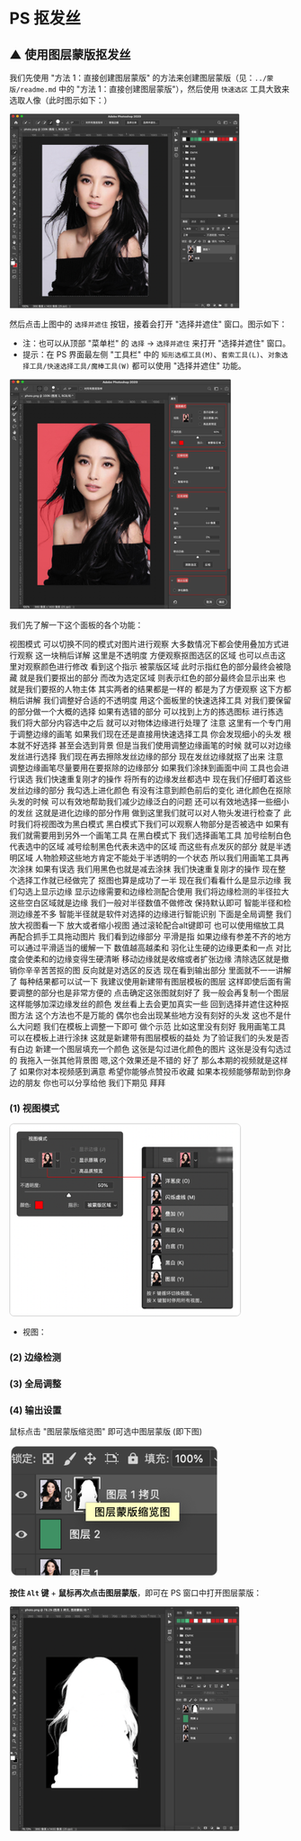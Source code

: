# PS 抠发丝



## ▲ 使用图层蒙版抠发丝

我们先使用 "方法 1：直接创建图层蒙版" 的方法来创建图层蒙版（见：`../蒙版/readme.md` 中的 "方法 1：直接创建图层蒙版"），然后使用 `快速选区` 工具大致来选取人像（此时图示如下：）

<img src="readme.assets/image-20230305000913931.png" alt="image-20230305000913931" style="zoom: 40%;" />

然后点击上图中的 `选择并遮住` 按钮，接着会打开 "选择并遮住" 窗口。图示如下：

- 注：也可以从顶部 "菜单栏"  的 `选择` -> `选择并遮住` 来打开 "选择并遮住" 窗口。
- 提示：在 PS 界面最左侧 "工具栏" 中的 `矩形选框工具(M)`、`套索工具(L)`、`对象选择工具/快速选择工具/魔棒工具(W)` 都可以使用 "选择并遮住" 功能。

<img src="readme.assets/image-20230305001437065.jpg" alt="image-20230305001437065" style="zoom: 40%;" />

我们先了解一下这个面板的各个功能： 



视图模式 可以切换不同的模式对图片进行观察 大多数情况下都会使用叠加方式进行观察 这一块稍后详解 这里是不透明度 方便观察抠图选区的区域 也可以点击这里对观察颜色进行修改 看到这个指示 被蒙版区域 此时示指红色的部分最终会被隐藏 就是我们要抠出的部分 而改为选定区域 则表示红色的部分最终会显示出来 也就是我们要抠的人物主体 其实两者的结果都是一样的 都是为了方便观察 这下方都稍后讲解 我们调整好合适的不透明度 用这个面板里的快速选择工具 对我们要保留的部分做一个大概的选择 如果有选错的部分 可以找到上方的拣选图标 进行拣选 我们将大部分内容选中之后 就可以对物体边缘进行处理了 注意 这里有一个专门用于调整边缘的画笔 如果我们现在还是直接用快速选择工具 你会发现细小的头发 根本就不好选择 甚至会选到背景 但是当我们使用调整边缘画笔的时候 就可以对边缘发丝进行选择 我们现在再去擦除发丝边缘的部分 现在发丝边缘就抠了出来 注意 调整边缘画笔尽量要用在要抠除的边缘部分 如果我们涂抹到画面中间 工具也会进行误选 我们快速重复刚才的操作 将所有的边缘发丝都选中 现在我们仔细盯着这些发丝边缘的部分 我勾选上进化颜色 有没有注意到颜色前后的变化 进化颜色在抠除头发的时候 可以有效地帮助我们减少边缘泛白的问题 还可以有效地选择一些细小的发丝 这就是进化边缘的部分作用 做到这里我们就可以对人物头发进行检查了 此时我们将视图改为黑白模式 黑白模式下我们可以观察人物部分是否被选中 如果有 我们就需要用到另外一个画笔工具 在黑白模式下 我们选择画笔工具 加号绘制白色代表选中的区域 减号绘制黑色代表未选中的区域 而这些有点发灰的部分 就是半透明区域 人物脸颊这些地方肯定不能处于半透明的一个状态 所以我们用画笔工具再次涂抹 如果有误选 我们用黑色也就是减去涂抹 我们快速重复刚才的操作 现在整个选择工作就已经做完了 抠图也算是成功了一半 现在我们看看什么是显示边缘 我们勾选上显示边缘 显示边缘需要和边缘检测配合使用 我们将边缘检测的半径拉大 这些空白区域就是边缘 我们一般对半径数值不做修改 保持默认即可 智能半径和检测边缘差不多 智能半径就是软件对选择的边缘进行智能识别 下面是全局调整 我们放大视图看一下 放大或者缩小视图 通过滚轮配合alt键即可 也可以使用缩放工具 再配合抓手工具拖动图片 我们看到边缘部分 平滑是指 如果边缘有参差不齐的地方 可以通过平滑适当的缓解一下 数值越高越柔和 羽化让生硬的边缘更柔和一点 对比度会使柔和的边缘变得生硬清晰 移动边缘就是收缩或者扩张边缘 清除选区就是撤销你辛辛苦苦抠的图 反向就是对选区的反选 现在看到输出部分 里面就不一一讲解了 每种结果都可以试一下 我建议使用新建带有图层模板的图层 这样即使后面有需要调整的部分也是非常方便的 点击确定这张图就刻好了 我一般会再复制一个图层 这样能够加深边缘发丝的颜色 发丝看上去会更加真实一些 回到选择并遮住这种抠图方法 这个方法也不是万能的 偶尔也会出现某些地方没有刻好的头发 这也不是什么大问题 我们在模板上调整一下即可 做个示范 比如这里没有刻好 我用画笔工具可以在模板上进行涂抹 这就是新建带有图层模板的益处 为了验证我们的头发是否有白边 新建一个图层填充一个颜色 这张是勾过进化颜色的图片 这张是没有勾选过的 我拖入一张其他背景图 嗯,这个效果还是不错的 好了 那么本期的视频就是这样了 如果你对本视频感到满意 希望你能够点赞投币收藏 如果本视频能够帮助到你身边的朋友 你也可以分享给他 我们下期见 拜拜



### (1) 视图模式

<img src="readme.assets/image-20230306204412613.png" alt="image-20230306204412613" style="zoom:40%;border:1px solid #cacaca; border-radius:20px;" />

- 视图：

### (2) 边缘检测

### (3) 全局调整

### (4) 输出设置









鼠标点击 "图层蒙版缩览图" 即可选中图层蒙版 (即下图)

<img src="readme.assets/image-20230301213304219.png" style="zoom:86%;" />

**按住 `Alt` 键** + **鼠标再次点击图层蒙版**，即可在 PS 窗口中打开图层蒙版：

<img src="readme.assets/image-20230301213748304.png" style="zoom:40%;" />
